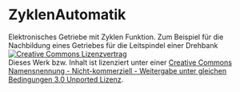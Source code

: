 ZyklenAutomatik
==========
Elektronisches Getriebe mit Zyklen Funktion. Zum Beispiel für die Nachbildung eines Getriebes für die Leitspindel einer Drehbank
<a rel="license" href="http://creativecommons.org/licenses/by-nc-sa/3.0/deed.de"><img alt="Creative Commons Lizenzvertrag" style="border-width:0" src="http://i.creativecommons.org/l/by-nc-sa/3.0/88x31.png" /></a><br />Dieses Werk bzw. Inhalt ist lizenziert unter einer <a rel="license" href="http://creativecommons.org/licenses/by-nc-sa/3.0/deed.de">Creative Commons Namensnennung - Nicht-kommerziell - Weitergabe unter gleichen Bedingungen 3.0 Unported Lizenz</a>.
